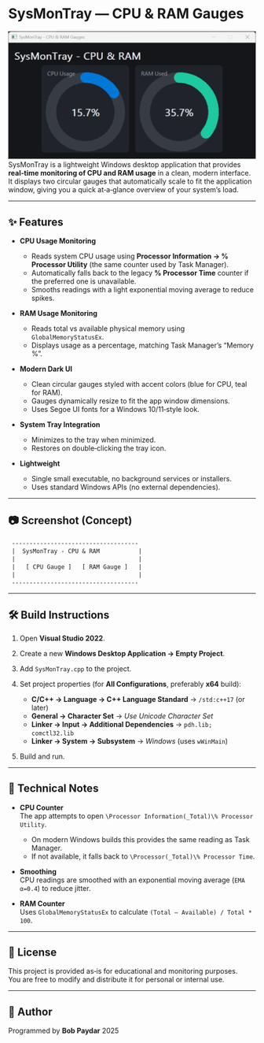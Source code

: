 # SysMonTray — CPU & RAM Gauges
![screenshot](https://github.com/bob-paydar/SysMonTray/blob/main/Screenshot.png)
SysMonTray is a lightweight Windows desktop application that provides **real‑time monitoring of CPU and RAM usage** in a clean, modern interface.  
It displays two circular gauges that automatically scale to fit the application window, giving you a quick at‑a‑glance overview of your system’s load.

---

## ✨ Features

- **CPU Usage Monitoring**
  - Reads system CPU usage using **Processor Information → % Processor Utility** (the same counter used by Task Manager).
  - Automatically falls back to the legacy **% Processor Time** counter if the preferred one is unavailable.
  - Smooths readings with a light exponential moving average to reduce spikes.

- **RAM Usage Monitoring**
  - Reads total vs available physical memory using `GlobalMemoryStatusEx`.
  - Displays usage as a percentage, matching Task Manager’s “Memory %”.

- **Modern Dark UI**
  - Clean circular gauges styled with accent colors (blue for CPU, teal for RAM).
  - Gauges dynamically resize to fit the app window dimensions.
  - Uses Segoe UI fonts for a Windows 10/11‑style look.

- **System Tray Integration**
  - Minimizes to the tray when minimized.
  - Restores on double‑clicking the tray icon.

- **Lightweight**
  - Single small executable, no background services or installers.
  - Uses standard Windows APIs (no external dependencies).

---

## 📷 Screenshot (Concept)

```
 ------------------------------------
 |  SysMonTray - CPU & RAM           |
 |                                   |
 |   [ CPU Gauge ]   [ RAM Gauge ]   |
 |                                   |
 ------------------------------------
```

---

## 🛠 Build Instructions

1. Open **Visual Studio 2022**.
2. Create a new **Windows Desktop Application → Empty Project**.
3. Add `SysMonTray.cpp` to the project.
4. Set project properties (for **All Configurations**, preferably **x64** build):
   - **C/C++ → Language → C++ Language Standard** → `/std:c++17` (or later)
   - **General → Character Set** → *Use Unicode Character Set*
   - **Linker → Input → Additional Dependencies** → `pdh.lib; comctl32.lib`
   - **Linker → System → Subsystem** → *Windows* (uses `wWinMain`)

5. Build and run.

---

## 🔧 Technical Notes

- **CPU Counter**  
  The app attempts to open `\Processor Information(_Total)\% Processor Utility`.  
  - On modern Windows builds this provides the same reading as Task Manager.  
  - If not available, it falls back to `\Processor(_Total)\% Processor Time`.  

- **Smoothing**  
  CPU readings are smoothed with an exponential moving average (`EMA α=0.4`) to reduce jitter.

- **RAM Counter**  
  Uses `GlobalMemoryStatusEx` to calculate `(Total – Available) / Total * 100`.

---

## 📄 License

This project is provided as‑is for educational and monitoring purposes.  
You are free to modify and distribute it for personal or internal use.

---

## 👤 Author

Programmed by **Bob Paydar**
2025
